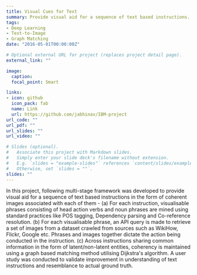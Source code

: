```yaml
---
title: Visual Cues for Text
summary: Provide visual aid for a sequence of text based instructions.
tags:
- Deep Learning
- Text-to-Image
- Graph Matching
date: "2016-05-01T00:00:00Z"

# Optional external URL for project (replaces project detail page).
external_link: ""

image:
  caption: 
  focal_point: Smart

links:
- icon: github
  icon_pack: fab
  name: Link
  url: https://github.com/jabhinav/IBM-project
url_code: ""
url_pdf: ""
url_slides: ""
url_video: ""

# Slides (optional).
#   Associate this project with Markdown slides.
#   Simply enter your slide deck's filename without extension.
#   E.g. `slides = "example-slides"` references `content/slides/example-slides.md`.
#   Otherwise, set `slides = ""`.
slides: ""
---
```

In this project, following multi-stage framework was developed to provide visual aid for a sequence of text based instructions in the form of coherent images associated with each of them - (a) For each instruction, visualisable phrases consisting of head action verbs and noun phrases are mined using standard practices like POS tagging, Dependency parsing and Co-reference resolution. (b) For each visualisable phrase, an API query is made to retrieve a set of images from a dataset crawled from sources such as WikiHow, Flickr, Google etc. Phrases and images together dictate the action being conducted in the instruction. (c) Across instructions sharing common information in the form of latent/non-latent entities, coherency is maintained using a graph based matching method utilising Dijkstra's algorithm. A user study was conducted to validate improvement in understanding of text instructions and resemblance to actual ground truth.
